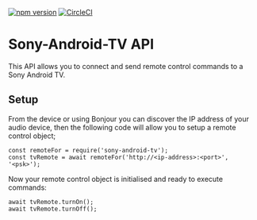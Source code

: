[![npm version](https://badge.fury.io/js/sony-android-tv.svg)](https://badge.fury.io/js/sony-audio) [![CircleCI](https://circleci.com/gh/jozefdransfield/sony-android-tv.svg?style=svg)](https://circleci.com/gh/jozefdransfield/sony-android-tv) 

# Sony-Android-TV API

This API allows you to connect and send remote control commands to a Sony Android TV.

## Setup

From the device or using Bonjour you can discover the IP address of your audio device, then the following code will allow you to setup a remote control object;

    const remoteFor = require('sony-android-tv');
    const tvRemote = await remoteFor('http://<ip-address>:<port>', '<psk>');
    
   
Now your remote control object is initialised and ready to execute commands:

    await tvRemote.turnOn();
    await tvRemote.turnOff();

